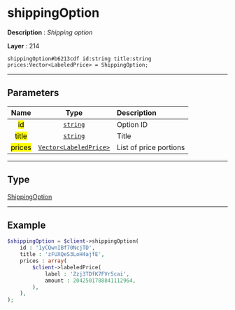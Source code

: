 # shippingOption

**Description** : *Shipping option*

**Layer** : 214

```tl
shippingOption#b6213cdf id:string title:string prices:Vector<LabeledPrice> = ShippingOption;
```

---

## Parameters

| Name | Type | Description |
| :---: | :---: | :--- |
| <mark>id</mark> | [`string`](type/string) | Option ID |
| <mark>title</mark> | [`string`](type/string) | Title |
| <mark>prices</mark> | [`Vector<LabeledPrice>`](type/LabeledPrice) | List of price portions |

---

## Type

[ShippingOption](type/ShippingOption)

---

## Example

```php
$shippingOption = $client->shippingOption(
	id : '1yCQwnIBf70NcjTD',
	title : 'zFUXQeS3LoH4ajfE',
	prices : array(
		$client->labeledPrice(
			label : 'Zzj3TDfK7FVr5cai',
			amount : 2042501788841112964,
		),
	),
);
```